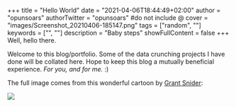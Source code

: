 +++
title = "Hello World"
date = "2021-04-06T18:44:49+02:00"
author = "opunsoars"
authorTwitter = "opunsoars" #do not include @
cover = "images/Screenshot_20210406-185147.png"
tags = ["random", ""]
keywords = ["", ""]
description = "Baby steps"
showFullContent = false
+++
Well, hello there.

Welcome to this blog/portfolio. Some of the data crunching projects I have done will be collated here. Hope to keep this blog a mutually beneficial experience.
_For you, and for me._ :) 


The full image comes from this wonderful cartoon by [Grant Snider](http://www.incidentalcomics.com/): 

![](/images/Screenshot_20210406-185147-full.png)